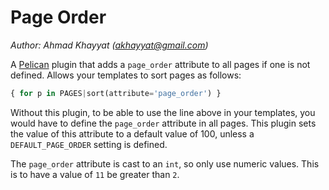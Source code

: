 Page Order
==========
*Author: Ahmad Khayyat (<akhayyat@gmail.com>)*

A [Pelican][1] plugin that adds a `page_order` attribute to all pages
if one is not defined. Allows your templates to sort pages as follows:

```python
{ for p in PAGES|sort(attribute='page_order') }
```

Without this plugin, to be able to use the line above in your
templates, you would have to define the `page_order` attribute in all
pages. This plugin sets the value of this attribute to a default value
of 100, unless a `DEFAULT_PAGE_ORDER` setting is defined.

The `page_order` attribute is cast to an `int`, so only use numeric
values. This is to have a value of `11` be greater than `2`.

[1]: http://getpelican.com/
